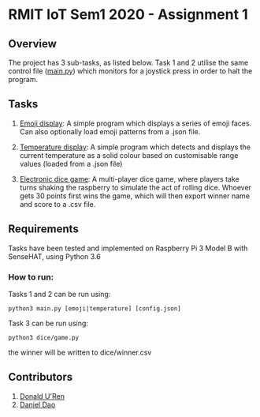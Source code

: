 # RMIT IoT Sem1 2020 - Assignment 1

## Overview
The project has 3 sub-tasks, as listed below. Task 1 and 2 utilise the same control file ([main.py](https://github.com/donald-uren/a1_iot/blob/master/main.py)) which monitors for a joystick press in order to halt the program.

## Tasks
1. [Emoji display](https://github.com/donald-uren/a1_iot/tree/master/emoji):
A simple program which displays a series of emoji faces. Can also optionally load emoji patterns from a .json file.

2. [Temperature display](https://github.com/donald-uren/a1_iot/tree/master/temperature):
A simple program which detects and displays the current temperature as a solid colour based on customisable range values (loaded from a .json file)

3. [Electronic dice game](https://github.com/donald-uren/a1_iot/tree/master/dice):
A multi-player dice game, where players take turns shaking the raspberry to simulate the act of rolling dice. Whoever gets 30 points first wins the game, which will then export winner name and score to a .csv file.

## Requirements
Tasks have been tested and implemented on Raspberry Pi 3 Model B with SenseHAT, using Python 3.6

### How to run:
Tasks 1 and 2 can be run using:
```
python3 main.py [emoji|temperature] [config.json]
```

Task 3 can be run using:
```
python3 dice/game.py
```
the winner will be written to dice/winner.csv

## Contributors
1. [Donald U'Ren](https://github.com/donald-uren)
2. [Daniel Dao](https://github.com/DanDanDao)
